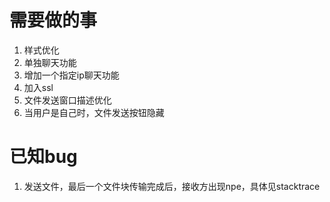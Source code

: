 # 需要做的事
1. 样式优化
2. 单独聊天功能
3. 增加一个指定ip聊天功能
4. 加入ssl
5. 文件发送窗口描述优化
6. 当用户是自己时，文件发送按钮隐藏

# 已知bug
1. 发送文件，最后一个文件块传输完成后，接收方出现npe，具体见stacktrace